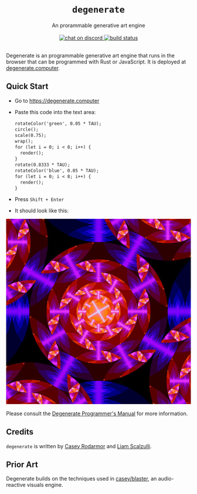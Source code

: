 <h1 align="center"><code>degenerate</code></h1>
<div align="center">An prorammable generative art engine</div>
<br>
<div align="center">
  <a href="https://discord.gg/87cjuz4FYg">
    <img src="https://img.shields.io/discord/695580069837406228?logo=discord" alt="chat on discord">
  </a>
  <a href="https://github.com/casey/degenerate/actions">
    <img src="https://github.com/casey/degenerate/workflows/CI/badge.svg" alt="build status">
  </a>
</div>
<br>

Degenerate is an programmable generative art engine that runs in the browser
that can be programmed with Rust or JavaScript. It is deployed at
[degenerate.computer](https://degenerate.computer).

Quick Start
-----------

- Go to https://degenerate.computer

- Paste this code into the text area:
  ```
  rotateColor('green', 0.05 * TAU);
  circle();
  scale(0.75);
  wrap();
  for (let i = 0; i < 8; i++) {
    render();
  }
  rotate(0.8333 * TAU);
  rotateColor('blue', 0.05 * TAU);
  for (let i = 0; i < 8; i++) {
    render();
  }
  ```

- Press `Shift + Enter`

- It should look like this:

![gorgeous example image](example.jpg)

Please consult the
[Degenerate Programmer's Manual](https://degenerate.computer/man) for more
information.

Credits
-------

`degenerate` is written by [Casey Rodarmor](https://rodarmor.com) and
[Liam Scalzulli](https://liam.rs).

Prior Art
---------

Degenerate builds on the techniques used in
[casey/blaster](https://github.com/casey/blaster), an audio-reactive visuals
engine.
